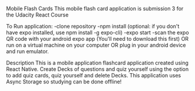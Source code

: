 Mobile Flash Cards
This mobile flash card application is submission 3 for the Udacity React Course

To Run application:
-clone repository
-npm install 
(optional: if you don't have expo installed, use npm install -g expo-cli)
-expo start
-scan the expo QR code with your android expo app (You'll need to download this first) OR run on a virtual machine on your computer
OR plug in your android device and run emulator.


Description
This is a mobile application flashcard application created using React Native. Create Decks of questions and quiz yourself using the
option to add quiz cards, quiz yourself and delete Decks. This application uses Async Storage so studying can be done offline!
